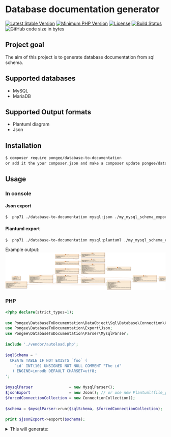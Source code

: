 # Database documentation generator

[![Latest Stable Version](https://img.shields.io/packagist/v/pongee/database-to-documentation.svg)](https://packagist.org/packages/pongee/database-to-documentation)
[![Minimum PHP Version](https://img.shields.io/packagist/php-v/pongee/database-to-documentation)](https://php.net/)
[![License](https://img.shields.io/github/license/pongee/database-to-documentation)](https://github.com/pongee/database-to-documentation/blob/master/LICENSE)
[![Build Status](https://travis-ci.org/pongee/database-to-documentation.svg?branch=master)](https://travis-ci.org/pongee/database-to-documentation)
![GitHub code size in bytes](https://img.shields.io/github/languages/code-size/pongee/database-to-documentation)

## Project goal
The aim of this project is to generate database documentation from sql schema.

## Supported databases
- MySQL
- MariaDB

## Supported Output formats
- Plantuml diagram
- Json

## Installation
```bash
$ composer require pongee/database-to-documentation
or add it the your composer.json and make a composer update pongee/database-to-documentation.
```
## Usage
### In console
#### Json export

```bash
$  php71 ./database-to-documentation mysql:json ./my_mysql_schema_export.sql
```

#### Plantuml export
```bash
$  php71 ./database-to-documentation mysql:plantuml ./my_mysql_schema_export.sql
```
Example output:
![Example output](img/example_plantuml1.png?raw=true "Example output")

### PHP
```php
<?php declare(strict_types=1);

use Pongee\DatabaseToDocumentation\DataObject\Sql\Database\Connection\ConnectionCollection;
use Pongee\DatabaseToDocumentation\Export\Json;
use Pongee\DatabaseToDocumentation\Parser\MysqlParser;

include './vendor/autoload.php';

$sqlSchema = '
  CREATE TABLE IF NOT EXISTS `foo` (
    `id` INT(10) UNSIGNED NOT NULL COMMENT "The id"
   ) ENGINE=innodb DEFAULT CHARSET=utf8;
';

$mysqlParser                = new MysqlParser();
$jsonExport                 = new Json(); // or use new Plantuml(file_get_contents(__DIR__ . '/src/Template/Plantuml/v1.twig'));
$forcedConnectionCollection = new ConnectionCollection();

$schema = $mysqlParser->run($sqlSchema, $forcedConnectionCollection);

print $jsonExport->export($schema);
```

<details>
  <summary>This will generate:</summary>
  <div>
    <pre>
{
    "tables": {
        "foo": {
            "columns": [
                {
                    "name": "id",
                    "type": "INT",
                    "typeParameters": [
                        "10"
                    ],
                    "otherParameters": "UNSIGNED NOT NULL",
                    "comment": "The id"
                }
            ],
            "indexs": {
                "simple": [],
                "spatial": [],
                "fulltext": [],
                "unique": []
            },
            "primaryKey": []
        }
    },
    "connections": []
}
    <pre>
   <div>
</details>

